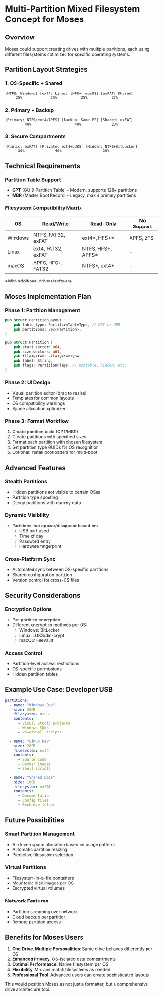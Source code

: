 # Multi-Partition Mixed Filesystem Concept for Moses

## Overview
Moses could support creating drives with multiple partitions, each using different filesystems optimized for specific operating systems.

## Partition Layout Strategies

### 1. OS-Specific + Shared
```
[NTFS: Windows] [ext4: Linux] [HFS+: macOS] [exFAT: Shared]
     25%             25%           25%           25%
```

### 2. Primary + Backup
```
[Primary: NTFS/ext4/APFS] [Backup: Same FS] [Shared: exFAT]
         40%                    40%              20%
```

### 3. Secure Compartments
```
[Public: exFAT] [Private: ext4+LUKS] [Hidden: NTFS+BitLocker]
      30%              40%                   30%
```

## Technical Requirements

### Partition Table Support
- **GPT** (GUID Partition Table) - Modern, supports 128+ partitions
- **MBR** (Master Boot Record) - Legacy, max 4 primary partitions

### Filesystem Compatibility Matrix
| OS      | Read/Write        | Read-Only         | No Support    |
|---------|------------------|-------------------|---------------|
| Windows | NTFS, FAT32, exFAT| ext4*, HFS+*     | APFS, ZFS     |
| Linux   | ext4, FAT32, exFAT| NTFS, HFS+, APFS*| -             |
| macOS   | APFS, HFS+, FAT32 | NTFS*, ext4*     | -             |

*With additional drivers/software

## Moses Implementation Plan

### Phase 1: Partition Management
```rust
pub struct PartitionLayout {
    pub table_type: PartitionTableType, // GPT or MBR
    pub partitions: Vec<Partition>,
}

pub struct Partition {
    pub start_sector: u64,
    pub size_sectors: u64,
    pub filesystem: FilesystemType,
    pub label: String,
    pub flags: PartitionFlags, // bootable, hidden, etc.
}
```

### Phase 2: UI Design
- Visual partition editor (drag to resize)
- Templates for common layouts
- OS compatibility warnings
- Space allocation optimizer

### Phase 3: Format Workflow
1. Create partition table (GPT/MBR)
2. Create partitions with specified sizes
3. Format each partition with chosen filesystem
4. Set partition type GUIDs for OS recognition
5. Optional: Install bootloaders for multi-boot

## Advanced Features

### Stealth Partitions
- Hidden partitions not visible to certain OSes
- Partition type spoofing
- Decoy partitions with dummy data

### Dynamic Visibility
- Partitions that appear/disappear based on:
  - USB port used
  - Time of day
  - Password entry
  - Hardware fingerprint

### Cross-Platform Sync
- Automated sync between OS-specific partitions
- Shared configuration partition
- Version control for cross-OS files

## Security Considerations

### Encryption Options
- Per-partition encryption
- Different encryption methods per OS:
  - Windows: BitLocker
  - Linux: LUKS/dm-crypt  
  - macOS: FileVault

### Access Control
- Partition-level access restrictions
- OS-specific permissions
- Hidden partition tables

## Example Use Case: Developer USB

```yaml
partitions:
  - name: "Windows Dev"
    size: 20GB
    filesystem: NTFS
    contents:
      - Visual Studio projects
      - Windows SDKs
      - PowerShell scripts
      
  - name: "Linux Dev"  
    size: 20GB
    filesystem: ext4
    contents:
      - Source code
      - Docker images
      - Shell scripts
      
  - name: "Shared Docs"
    size: 10GB  
    filesystem: exFAT
    contents:
      - Documentation
      - Config files
      - Exchange folder
```

## Future Possibilities

### Smart Partition Management
- AI-driven space allocation based on usage patterns
- Automatic partition resizing
- Predictive filesystem selection

### Virtual Partitions
- Filesystem-in-a-file containers
- Mountable disk images per OS
- Encrypted virtual volumes

### Network Features
- Partition streaming over network
- Cloud backup per partition
- Remote partition access

## Benefits for Moses Users

1. **One Drive, Multiple Personalities**: Same drive behaves differently per OS
2. **Enhanced Privacy**: OS-isolated data compartments
3. **Optimal Performance**: Native filesystem per OS
4. **Flexibility**: Mix and match filesystems as needed
5. **Professional Tool**: Advanced users can create sophisticated layouts

This would position Moses as not just a formatter, but a comprehensive drive architecture tool.